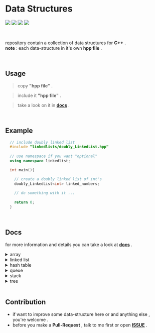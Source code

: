 ﻿# Data Structures 
<img src="https://img.shields.io/github/issues/Mouradouchane/data_structures"> <img src="https://img.shields.io/github/forks/Mouradouchane/data_structures"> <img src="https://img.shields.io/github/stars/Mouradouchane/data_structures"> <img src="https://img.shields.io/github/license/Mouradouchane/data_structures">

<br>

repository contain a collection of data structures for **C++** . <br>
**note** : each data-structure in it's own **hpp file** .

<br>

<h2> Usage </h2> 


> copy **"hpp file"** .

> include it  **"hpp file"** .

> take a look on it in **[docs](https://github.com/Mouradouchane/data_structures/wiki)** .

<br>

<h2> Example </h2> 


```c++
  // include doubly linked list 
  #include "linkedlists/doubly_LinkedList.hpp"
  
  // use namespace if you want "optional" 
  using namespace linkedlist; 

  int main(){

    // create a doubly linked list of int's
    doubly_LinkedList<int> linked_numbers;  
  
    // do something with it ...
  
    return 0;
  }

```

<br>

<h2> Docs </h2>


for more information and details you can take a look at **[docs](https://github.com/Mouradouchane/data_structures/wiki)** .


<details >
<summary>array</summary>

| Name | Status | Testing |
| ---- | ------ | ------- |
| [static array](#) |[![status](https://img.shields.io/badge/status-stable-brightgreen?style=flat)](#)| [![status](https://img.shields.io/badge/manual%20testing-pass-ff69b4)](#)|
| [dynamic array](#) | [![status](https://img.shields.io/badge/status-not_stable-red?style=flat)](#) | [![status](https://img.shields.io/badge/manual%20testing-unavailable-blueviolet)](#) |

</details>


<details >
<summary>linked list</summary>

| name | status | testing |
| ---- | ------ | ------- |
| [singly linked list](#) |[![status](https://img.shields.io/badge/status-stable-brightgreen?style=flat)](#)| [![status](https://img.shields.io/badge/manual%20testing-pass-ff69b4)](#)
| [doubly linked list](#) |[![status](https://img.shields.io/badge/status-stable-brightgreen?style=flat)](#)| [![status](https://img.shields.io/badge/manual%20testing-pass-ff69b4)](#)
| [circly linked list](#) |[![status](https://img.shields.io/badge/status-stable-brightgreen?style=flat)](#)| [![status](https://img.shields.io/badge/manual%20testing-pass-ff69b4)](#)

</details> 

<details >
<summary>hash table</summary>

| name | status | testing |
| ---- | ------ | ------- |
| [hash table](#) |[![status](https://img.shields.io/badge/status-stable-brightgreen?style=flat)](#)| [![status](https://img.shields.io/badge/manual%20testing-pass-ff69b4)](#)
| [chaining hash table](#) |[![status](https://img.shields.io/badge/status-stable-brightgreen?style=flat)](#)| [![status](https://img.shields.io/badge/manual%20testing-pass-ff69b4)](#)
| [open addressing hash table ](#) |[![status](https://img.shields.io/badge/status-stable-brightgreen?style=flat)](#)| [![status](https://img.shields.io/badge/manual%20testing-pass-ff69b4)](#)
| [ key_value linkedlist ](#) |[![status](https://img.shields.io/badge/status-stable-brightgreen?style=flat)](#)| [![status](https://img.shields.io/badge/manual%20testing-pass-ff69b4)](#)
</details> 


<details >
<summary>queue</summary>

| name | status | testing |
| ---- | ------ | ------- |
| [static queue](#) |[![status](https://img.shields.io/badge/status-stable-brightgreen?style=flat)](#)| [![status](https://img.shields.io/badge/manual%20testing-pass-ff69b4)](#)
| [dynamic queue](#) |[![status](https://img.shields.io/badge/status-stable-brightgreen?style=flat)](#)| [![status](https://img.shields.io/badge/manual%20testing-pass-ff69b4)](#)

</details>

<details >
<summary>stack</summary>

| name | status | testing |
| ---- | ------ | ------- |
| [static stack](#) |[![status](https://img.shields.io/badge/status-stable-brightgreen?style=flat)](#)| [![status](https://img.shields.io/badge/manual%20testing-pass-ff69b4)](#)
| [dynamic stack](#) |[![status](https://img.shields.io/badge/status-stable-brightgreen?style=flat)](#)| [![status](https://img.shields.io/badge/manual%20testing-pass-ff69b4)](#)

</details>

<details >
<summary>tree</summary>

| name | status | testing |
| ---- | ------ | ------- |
| [binary tree heap](#) |[![status](https://img.shields.io/badge/status-stable-brightgreen?style=flat)](#)| [![status](https://img.shields.io/badge/manual%20testing-pass-ff69b4)](#)|
| [binary tree array](#) |[![status](https://img.shields.io/badge/status-stable-brightgreen?style=flat)](#)| [![status](https://img.shields.io/badge/manual%20testing-pass-ff69b4)](#) |
| [binary tree nodes](#) |[![status](https://img.shields.io/badge/status-stable-brightgreen?style=flat)](#)| [![status](https://img.shields.io/badge/manual%20testing-pass-ff69b4)](#) |
| [avl tree](#) |[![status](https://img.shields.io/badge/status-stable-brightgreen?style=flat)](#)| [![status](https://img.shields.io/badge/manual%20testing-pass-ff69b4)](#) |
| [dynamic tree](#) |[![status](https://img.shields.io/badge/status-stable-brightgreen?style=flat)](#)| [![status](https://img.shields.io/badge/manual%20testing-pass-ff69b4)](#)

</details>

<br>

<h2> Contribution </h2>


- if want to improve some data-structure here or and anything else , you're welcome .
- before you make a **Pull-Request** , talk to me first or open **[ISSUE](https://github.com/Mouradouchane/data_structures/issues)** .
